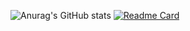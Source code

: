 ![Anurag's GitHub stats](https://github-readme-stats.vercel.app/api?username=Kimjunkuk&show_icons=true&theme=radical)
[![Readme Card](https://github-readme-stats.vercel.app/api/pin/?username=Kimjunkuk&repo=github-readme-stats)](https://github.com/anuraghazra/github-readme-stats)





<!--
**Kimjunkuk/Kimjunkuk** is a ✨ _special_ ✨ repository because its `README.md` (this file) appears on your GitHub profile.

Here are some ideas to get you started:

- 🔭 I’m currently working on ...
- 🌱 I’m currently learning ...
- 👯 I’m looking to collaborate on ...
- 🤔 I’m looking for help with ...
- 💬 Ask me about ...
- 📫 How to reach me: ...
- 😄 Pronouns: ...
- ⚡ Fun fact: ...
-->
